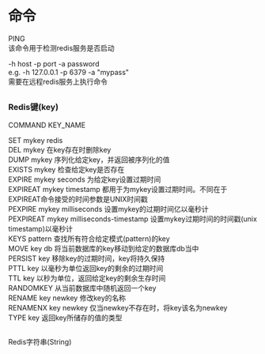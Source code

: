 # 命令

PING   
该命令用于检测redis服务是否启动

-h host -p port -a password   
e.g. -h 127.0.0.1 -p 6379 -a "mypass"   
需要在远程redis服务上执行命令

##

### Redis键(key) ###
COMMAND KEY_NAME    

SET mykey redis   
DEL mykey   在key存在时删除key   
DUMP mykey   序列化给定key，并返回被序列化的值   
EXISTS mykey   检查给定key是否存在   
EXPIRE mykey seconds   为给定key设置过期时间   
EXPIREAT mykey timestamp   都用于为mykey设置过期时间。不同在于EXPIREAT命令接受的时间参数是UNIX时间戳   
PEXPIRE mykey milliseconds   设置mykey的过期时间亿以毫秒计   
PEXPIREAT mykey milliseconds-timestamp   设置mykey过期时间的时间戳(unix timestamp)以毫秒计   
KEYS pattern   查找所有符合给定模式(pattern)的key   
MOVE key db   将当前数据库的key移动到给定的数据库db当中   
PERSIST key   移除key的过期时间，key将持久保持   
PTTL key   以毫秒为单位返回key的剩余的过期时间   
TTL key   以秒为单位，返回给定key的剩余生存时间   
RANDOMKEY   从当前数据库中随机返回一个key   
RENAME key newkey   修改key的名称   
RENAMENX key newkey   仅当newkey不存在时，将key该名为newkey   
TYPE key   返回key所储存的值的类型   

##

Redis字符串(String)

